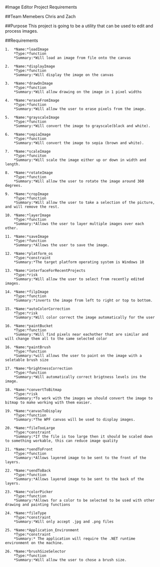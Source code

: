 #Image Editor Project Requirements

##Team Memebers
Chris and Zach

##Purpose
This project is going to be a utility that can be used to edit and process images.

##Requirements

	1.	*Name:*loadImage
		*Type:*function
		*Summary:*Will load an image from file onto the canvas

	2.	*Name:*displayImage
		*Type:*function
		*Summary:*Will display the image on the canvas
	
	3.	*Name:*drawOnImage
		*Type:*function
		*Summary:*Will allow drawing on the image in 1 pixel widths

	4.	*Name:*eraseFromImage
		*Type:*function
		*Summary:*Will allow the user to erase pixels from the image.
	
	5.	*Name:*grayscaleImage
		*Type:*function
		*Summary:*Will convert the image to grayscale(black and white).

	6.	*Name:*sepiaImage
		*Type:*function
		*Summary:*Will convert the image to sepia (brown and white).

	7.	*Name:*scaleImage
		*Type:*funciton
		*Summary:*Will scale the image either up or down in width and length.

	8.	*Name:*rotateImage
		*Type:*function
		*Summary:*Will allow the user to rotate the image around 360 degrees.
	
	9.	*Name:*cropImage
		*Type:*function
		*Summary:*Will allow the user to take a selection of the picture, and will remove the rest.

	10.	*Name:*layerImage
		*Type:*function
		*Summary:*Allows the user to layer multiple images over each other.
	
	11.	*Name:*saveImage
		*Type:*function
		*Summary:*Allows the user to save the image.

	12.	*Name:*platform_os
		*Type:*constraint
		*Summary:*The target platform operating system is Windows 10

	13.	*Name:*interfaceForRecentProjects
		*Type:*risk
		*Summary:*Will allow the user to select from recently edited images.

	14.	*Name:*filpImage
		*Type:*function
		*Summary:*inverts the image from left to right or top to bottom.
	
	15.	*Name:*autoColorCorrection
		*Type:*risk
		*Summary:*Will color correct the image automatically for the user

	16.	*Name:*paintBucket
		*Type:*function
		*Summary:*Will find pixels near eachother that are similar and will change them all to the same selected color
	
	16.	*Name:*paintBrush
		*Type:*function
		*Summary:*will allows the user to paint on the image with a seletable brush size

	17.	*Name:*brightnessCorrection
		*Type:*function
		*Summary:*Will automatically correct brigtness levels ins the image.
	
	18.	*Name:*convertToBitmap
		*Type:*risk
		*Summary:*To work with the images we should convert the image to bitmap to make working with them easier.

	19.	*Name:*canvasToDisplay
		*Type:*function
		*Summary:*The WPF canvas will be used to display images.
	
	20.	*Name:*fileTooLarge
		*Type:*constraint
		*Summary:*If the file is too large then it should be scaled down to something workable, this can reduce image quality

	21.	*Name:*sendToFront
		*Type:*function
		*Summary:*Allows layered image to be sent to the front of the layers.
	
	22.	*Name:*sendToBack
		*Type:*function
		*Summary:*Allows layered image to be sent to the back of the layers.

	23.	*Name:*colorPicker
		*Type:*function
		*Summary:*Allows for a color to be selected to be used with other drawing and painting functions

	24.	*Name:*fileType
		*Type:*constraint
		*Summary:*Will only accept .jpg and .png files

	25.	*Name:*Application_Environment
		*Type:*constraint
		*Summary:* The application will require the .NET runtime environment on the machine.
	
	26.	*Name:*brushSizeSelector
		*Type:*function
		*Summary:*Will allow the user to chose a brush size.